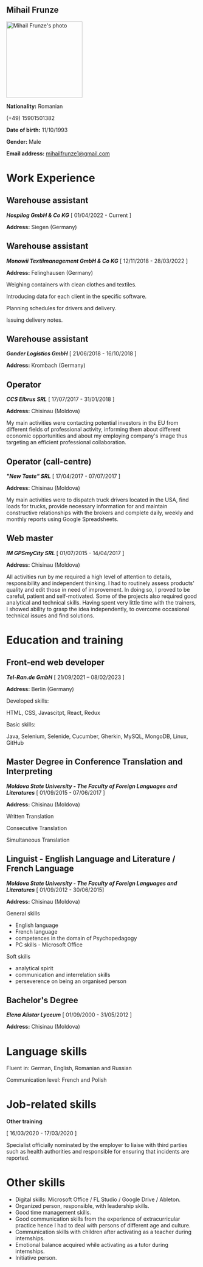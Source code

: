 ## Mihail Frunze


<img src="https://cdn.join.com/6400e75a17d33900084011c3/user-picture-join-xl.jpg" alt="Mihail Frunze's photo" width="200"/>

**Nationality:** Romanian

(+49) 15901501382

**Date of birth:** 11/10/1993

**Gender:** Male

**Email address:** mihailfrunze1@gmail.com

# Work Experience

## Warehouse assistant

***Hospilog GmbH & Co KG*** [ 01/04/2022 - Current ]

**Address:** Siegen (Germany)

## Warehouse assistant

***Monowii Textilmanagement GmbH & Co KG*** [ 12/11/2018 - 28/03/2022 ]

**Address:** Felinghausen (Germany)

Weighing containers with clean clothes and textiles.

Introducing data for each client in the specific software.

Planning schedules for drivers and delivery.

Issuing delivery notes.

## Warehouse assistant

***Gonder Logistics GmbH*** [ 21/06/2018 - 16/10/2018 ]

**Address:** Krombach (Germany)

## Operator

***CCS Elbrus SRL*** [ 17/07/2017 - 31/01/2018 ]

**Address:** Chisinau (Moldova)

My main activities were contacting potential investors in the EU from different fields of professional activity,
informing them about different economic opportunities and about my employing company's image thus
targeting an efficient professional collaboration.

## Operator (call-centre)

***"New Taste" SRL*** [ 17/04/2017 - 07/07/2017 ]

**Address:** Chisinau (Moldova)

My main activities were to dispatch truck drivers located in the USA, find loads for trucks, provide necessary
information for and maintain constructive relationships with the brokers and complete daily, weekly and
monthly reports using Google Spreadsheets.

## Web master

***IM GPSmyCity SRL*** [ 01/07/2015 - 14/04/2017 ]

**Address:** Chisinau (Moldova)

All activities run by me required a high level of attention to details, responsibility and independent thinking.
I had to routinely assess products' quality and edit those in need of improvement. In doing so, I proved to
be careful, patient and self-motivated. Some of the projects also required good analytical and technical
skills. Having spent very little time with the trainers, I showed ability to grasp the idea independently, to
overcome occasional technical issues and find solutions.

# Education and training

## Front-end web developer

***Tel-Ran.de GmbH*** [ 21/09/2021 – 08/02/2023 ]

**Address:** Berlin (Germany)

Developed skills:

HTML, CSS, Javascitpt, React, Redux

Basic skills:

Java, Selenium, Selenide, Cucumber, Gherkin, MySQL, MongoDB, Linux, GitHub

## Master Degree in Conference Translation and Interpreting

***Moldova State University - The Faculty of Foreign Languages and Literatures*** [ 01/09/2015 - 07/06/2017 ]

**Address:** Chisinau (Moldova)

Written Translation

Consecutive Translation

Simultaneous Translation

## Linguist - English Language and Literature / French Language

***Moldova State University - The Faculty of Foreign Languages and Literatures*** [ 01/09/2012 - 30/06/2015]

**Address:** Chisinau (Moldova)

General skills

* English language
* French language
* competences in the domain of Psychopedagogy
* PC skills - Microsoft Office

Soft skills

* analytical spirit
* communication and interrelation skills
* perseverence on being an organised person

## Bachelor's Degree

***Elena Alistar Lyceum*** [ 01/09/2000 - 31/05/2012 ]

**Address:** Chisinau (Moldova)

# Language skills

Fluent in: German, English, Romanian and Russian

Communication level: French and Polish

# Job-related skills

**Other training**

[ 16/03/2020 - 17/03/2020 ]

Specialist officially nominated by the employer to liaise with third parties such as health authorities and
responsible for ensuring that incidents are reported.

# Other skills

* Digital skills: Microsoft Office / FL Studio / Google Drive / Ableton.
* Organized person, responsible, with leadership skills.
* Good time management skills.
* Good communication skills from the experience of extracurricular practice hence I had to deal with
persons of different age and culture.
* Communication skills with children after activating as a teacher during internships.
* Emotional balance acquired while activating as a tutor during internships.
* Initiative person.
